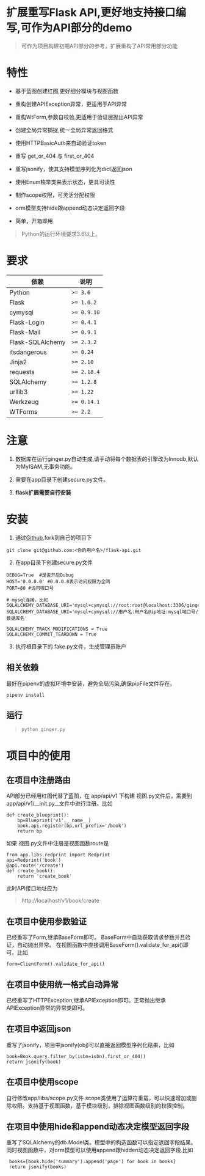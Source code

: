 扩展重写Flask API,更好地支持接口编写,可作为API部分的demo
===============
> 可作为项目构建初期API部分的参考，扩展重构了API常用部分功能

# 特性

- 基于蓝图创建红图,更好细分模块与视图函数

- 重构创建APIException异常，更适用于API异常

- 重构WtForm,参数自校验,更适用于验证层抛出API异常

- 创建全局异常捕捉,统一全局异常返回格式

- 使用HTTPBasicAuth来自动验证token

- 重写 get_or_404 与 first_or_404

- 重写jsonify，使其支持模型序列化为dict返回json

- 使用Enum枚举类来表示状态，更具可读性

- 制作scope权限，可灵活分配权限

- orm模型支持hide跟append动态决定返回字段

- 简单，开箱即用

> Python的运行环境要求3.6以上。


# 要求

| 依赖 | 说明 |
| -------- | -------- |
| Python| `>= 3.6` |
| Flask| `>= 1.0.2` |
| cymysql| `>= 0.9.10` |
| Flask-Login |`>= 0.4.1`|
| Flask-Mail |`>= 0.9.1`|
| Flask-SQLAlchemy  |`>= 2.3.2`|
| itsdangerous |`>= 0.24`|
| Jinja2 |`>= 2.10`|
| requests |`>= 2.18.4`|
| SQLAlchemy  |`>= 1.2.8`|
| urllib3 |`>= 1.22`|
| Werkzeug |`>= 0.14.1`|
| WTForms |`>= 2.2`|


# 注意
1. 数据库在运行ginger.py自动生成,请手动将每个数据表的引擎改为Innodb,默认为MyISAM,无事务功能。

2. 需要在app目录下创建secure.py文件。

3. **flask扩展需要自行安装**

# 安装

1. 通过[Github](https://github.com/itswl/flask_api/tree_code),fork到自己的项目下
```
git clone git@github.com:<你的用户名>/flask-api.git
```
2. 在app目录下创建secure.py文件
```
DEBUG=True  #是否开启Dubug
HOST='0.0.0.0' #0.0.0.0表示访问权限为全网
PORT=80 #访问端口号

# mysql连接，比如 SQLALCHEMY_DATABASE_URI='mysql+cymysql://root:root@localhost:3306/ginger'
SQLALCHEMY_DATABASE_URI='mysql+cymysql://用户名:用户名@ip地址:mysql端口号/数据库名'

SQLALCHEMY_TRACK_MODIFICATIONS = True
SQLALCHEMY_COMMIT_TEARDOWN = True
```
3. 执行根目录下的 fake.py文件，生成管理员账户


## 相关依赖
最好在pipenv的虚拟环境中安装，避免全局污染,确保pipFile文件存在。
```
pipenv install
```

## 运行

> `python ginger.py`

# 项目中的使用

## 在项目中注册路由

API部分已经用红图代替了蓝图，在 app/api/v1 下构建 视图.py文件后，需要到app/api/v1/\_\_init.py\_\_文件中进行注册。比如
```
def create_blueprint():
    bp=Blueprint('v1',__name__)
    book.api.register(bp,url_prefix='/book')
    return bp
```
如果 视图.py文件中注册是视图函数route是
```
from app.libs.redprint import Redprint
api=Redprint('book')
@api.route('/create')
def create_book():
    return 'create_book'
```
此时API接口地址应为
> http://localhost/v1/book/create

## 在项目中使用参数验证

已经重写了Form,继承BaseForm即可。
BaseForm中自动获取请求参数并且验证，自动抛出异常。
在视图函数中直接调用BaseForm().validate_for_api()即可。比如
```
form=ClientForm().validate_for_api()
```

## 在项目中使用统一格式自动异常

已经重写了HTTPException,继承APIException即可。正常抛出继承APIException异常的异常类即可。

## 在项目中返回json

重写了jsonify，项目中jsonify(obj)可以直接返回模型序列化结果，比如
```
book=Book.query.filter_by(isbn=isbn).first_or_404()
return jsonify(book)
```

## 在项目中使用scope

自行修改app/libs/scope.py文件
scope类使用了运算符重载，可以快速增加或删除权限。支持基于视图函数，基于模块级别，排除视图函数级别的权限控制。

## 在项目中使用hide和append动态决定模型返回字段

重写了SQLAlchemy的db.Model类。模型中的构造函数可以指定返回字段结果。同时视图函数中，对orm模型可以使用append跟hidden动态决定返回字段.比如
```
 books=[book.hide('summary').append('page') for book in books]
 return jsonify(books)
```

